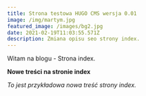 ```yaml
---
title: Strona testowa HUGO CMS wersja 0.01
image: /img/martym.jpg
featured_image: /images/bg2.jpg
date: 2021-02-19T11:03:55.571Z
description: Zmiana opisu seo strony index.
---
```

Witam na blogu - Strona index.

**Nowe treści na stronie index**

*To jest przykładowa nowa treść strony index.*